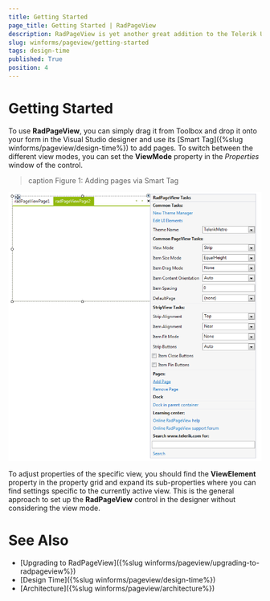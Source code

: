 ```yaml
---
title: Getting Started
page_title: Getting Started | RadPageView
description: RadPageView is yet another great addition to the Telerik UI for for WinForms suite. As the name implies, this control layouts pages of subcontrols in different views.
slug: winforms/pageview/getting-started
tags: design-time
published: True
position: 4 
---
```


# Getting Started

To use **RadPageView**, you can simply drag it from Toolbox and drop it onto your form in the Visual Studio designer and use its [Smart Tag]({%slug winforms/pageview/design-time%}) to add pages. To switch between the different view modes, you can set the **ViewMode** property in the *Properties* window of the control. 

>caption Figure 1: Adding pages via Smart Tag

![pageview-getting-started001](images/pageview-getting-started001.png)

To adjust properties of the specific view, you should find the __ViewElement__ property in the property grid and expand its sub-properties where you can find settings specific to the currently active view. This is the general approach to set up the **RadPageView** control in the designer without considering the view mode.

# See Also

* [Upgrading to RadPageView]({%slug winforms/pageview/upgrading-to-radpageview%})	
* [Design Time]({%slug winforms/pageview/design-time%})	
* [Architecture]({%slug winforms/pageview/architecture%})	